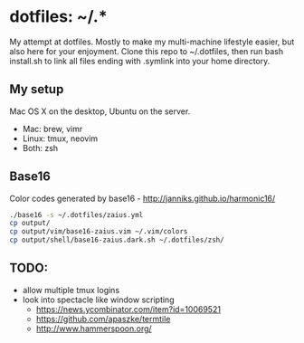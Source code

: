# dotfiles: ~/.*

My attempt at dotfiles. Mostly to make my multi-machine lifestyle easier, but
also here for your enjoyment. Clone this repo to ~/.dotfiles, then run
bash install.sh to link all files ending with .symlink into your home directory.


## My setup

Mac OS X on the desktop, Ubuntu on the server.

 * Mac: brew, vimr
 * Linux: tmux, neovim
 * Both: zsh


## Base16

Color codes generated by base16 - http://janniks.github.io/harmonic16/

```bash
./base16 -s ~/.dotfiles/zaius.yml
cp output/
cp output/vim/base16-zaius.vim ~/.vim/colors
cp output/shell/base16-zaius.dark.sh ~/.dotfiles/zsh/
```

## TODO:

 * allow multiple tmux logins
 * look into spectacle like window scripting
     * https://news.ycombinator.com/item?id=10069521
     * https://github.com/apaszke/termtile
     * http://www.hammerspoon.org/
